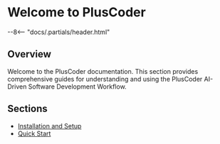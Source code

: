 # Welcome to PlusCoder

--8<-- "docs/.partials/header.html"

## Overview
Welcome to the PlusCoder documentation. This section provides comprehensive guides for understanding and using the PlusCoder AI-Driven Software Development Workflow.

## Sections
- [Installation and Setup](installation_and_setup.md)
- [Quick Start](quick_start.md)